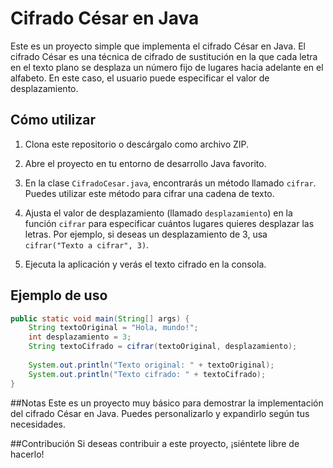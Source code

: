 # Cifrado César en Java

Este es un proyecto simple que implementa el cifrado César en Java. El cifrado César es una técnica de cifrado de sustitución en la que cada letra en el texto plano se desplaza un número fijo de lugares hacia adelante en el alfabeto. En este caso, el usuario puede especificar el valor de desplazamiento.

## Cómo utilizar

1. Clona este repositorio o descárgalo como archivo ZIP.

2. Abre el proyecto en tu entorno de desarrollo Java favorito.

3. En la clase `CifradoCesar.java`, encontrarás un método llamado `cifrar`. Puedes utilizar este método para cifrar una cadena de texto. 

4. Ajusta el valor de desplazamiento (llamado `desplazamiento`) en la función `cifrar` para especificar cuántos lugares quieres desplazar las letras. Por ejemplo, si deseas un desplazamiento de 3, usa `cifrar("Texto a cifrar", 3)`.

5. Ejecuta la aplicación y verás el texto cifrado en la consola.

## Ejemplo de uso

```java
public static void main(String[] args) {
    String textoOriginal = "Hola, mundo!";
    int desplazamiento = 3;
    String textoCifrado = cifrar(textoOriginal, desplazamiento);
    
    System.out.println("Texto original: " + textoOriginal);
    System.out.println("Texto cifrado: " + textoCifrado);
}
```
##Notas
Este es un proyecto muy básico para demostrar la implementación del cifrado César en Java. Puedes personalizarlo y expandirlo según tus necesidades.

##Contribución
Si deseas contribuir a este proyecto, ¡siéntete libre de hacerlo!

